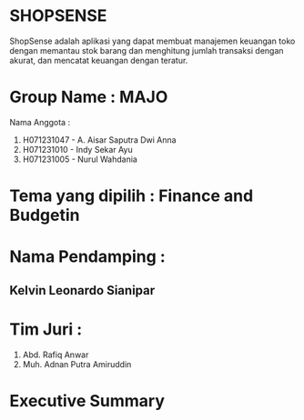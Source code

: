 # SHOPSENSE
ShopSense adalah aplikasi yang dapat membuat manajemen keuangan toko dengan memantau stok barang dan menghitung jumlah transaksi dengan akurat, dan mencatat keuangan dengan teratur.

# Group Name : MAJO
Nama Anggota :
  1. H071231047 - A. Aisar Saputra Dwi Anna
  2. H071231010 - Indy Sekar Ayu
  3. H071231005 - Nurul Wahdania

# Tema yang dipilih : Finance and Budgetin

# Nama Pendamping : 
## Kelvin Leonardo Sianipar

# Tim Juri :
  1. Abd. Rafiq Anwar
  2. Muh. Adnan Putra Amiruddin

# Executive Summary


